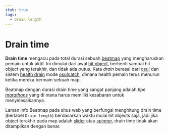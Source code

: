 ```yaml
---
stub: true
tags:
  - drain length
---
```


# Drain time

**Drain time** mengacu pada total durasi sebuah [beatmap](/wikiBeatmaps) yang mengharuskan pemain untuk aktif. Ini dimulai dari awal [hit object](/wiki/Hit_Objects), berhenti sampai hit object yang terakhir, dan tidak ada putus. Kata *drain* berasal dari [osu!](/wiki/Game_Modes/osu!) dan sistem [health drain](/wiki/Beatmapping/Health_Drain) mode [osu!catch](/wiki/Game_Modes/osu!catch), dimana health pemain terus menurun ketika mereka bermain sebuah map.

Beatmap dengan durasi drain time yang sangat panjang adalah tipe *[marathons](/wiki/Glossary#marathon)* yang di mana harus memiliki kesabaran untuk menyelesaikannya.

Laman info Beatmap pada situs web yang berfungsi menghitung drain time (berlabel `Drain length`) berdasarkan waktu mulai hit objects saja, jadi jika object terakhir pada map adalah [slider](/wiki/Hit_Objects/Slider) atau [spinner](/wiki/Hit_Objects/Spinner), drain time tidak akan ditampilkan dengan benar.
